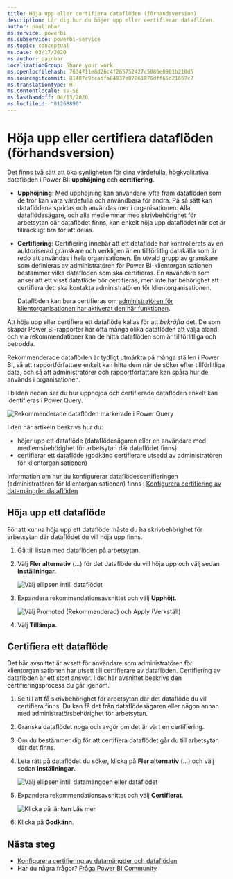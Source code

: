 ```yaml
---
title: Höja upp eller certifiera dataflöden (förhandsversion)
description: Lär dig hur du höjer upp eller certifierar dataflöden.
author: paulinbar
ms.service: powerbi
ms.subservice: powerbi-service
ms.topic: conceptual
ms.date: 03/17/2020
ms.author: painbar
LocalizationGroup: Share your work
ms.openlocfilehash: 7634711e8d26c4f265752427c5086e0901b210d5
ms.sourcegitcommit: 81407c9ccadfa84837e07861876dff65d21667c7
ms.translationtype: HT
ms.contentlocale: sv-SE
ms.lasthandoff: 04/13/2020
ms.locfileid: "81268890"
---
```

# <a name="promote-or-certify-dataflows-preview"></a>Höja upp eller certifiera dataflöden (förhandsversion)

Det finns två sätt att öka synligheten för dina värdefulla, högkvalitativa dataflöden i Power BI: **upphöjning** och **certifiering**.

* **Upphöjning**: Med upphöjning kan användare lyfta fram dataflöden som de tror kan vara värdefulla och användbara för andra. På så sätt kan dataflödena spridas och användas mer i organisationen. Alla dataflödesägare, och alla medlemmar med skrivbehörighet för arbetsytan där dataflödet finns, kan enkelt höja upp dataflödet när det är tillräckligt bra för att delas.

* **Certifiering**: Certifiering innebär att ett dataflöde har kontrollerats av en auktoriserad granskare och verkligen är en tillförlitlig datakälla som är redo att användas i hela organisationen. En utvald grupp av granskare som definieras av administratören för Power BI-klientorganisationen bestämmer vilka dataflöden som ska certifieras. En användare som anser att ett visst dataflöde bör certifieras, men inte har behörighet att certifiera det, ska kontakta administratören för klientorganisationen.

  Dataflöden kan bara certifieras om [administratören för klientorganisationen har aktiverat den här funktionen](../admin/service-admin-setup-certification.md).

Att höja upp eller certifiera ett dataflöde kallas för att *bekräfta* det. De som skapar Power BI-rapporter har ofta många olika dataflöden att välja bland, och via rekommendationer kan de hitta dataflöden som är tillförlitliga och betrodda.

Rekommenderade dataflöden är tydligt utmärkta på många ställen i Power BI, så att rapportförfattare enkelt kan hitta dem när de söker efter tillförlitliga data, och så att administratörer och rapportförfattare kan spåra hur de används i organisationen.

I bilden nedan ser du hur upphöjda och certifierade dataflöden enkelt kan identifieras i Power Query.

![Rekommenderade dataflöden markerade i Power Query](media/service-dataflows-promote-certify/powerbi-dataflow-endorsement-power-query.png)

I den här artikeln beskrivs hur du:
* höjer upp ett dataflöde (dataflödesägaren eller en användare med medlemsbehörighet för arbetsytan där dataflödet finns)
* certifierar ett dataflöde (godkänd certifierare utsedd av administratören för klientorganisationen)

Information om hur du konfigurerar dataflödescertifieringen (administratören för klientorganisationen) finns i [Konfigurera certifiering av datamängder dataflöden](../admin/service-admin-setup-certification.md)


## <a name="promote-a-dataflow"></a>Höja upp ett dataflöde

För att kunna höja upp ett dataflöde måste du ha skrivbehörighet för arbetsytan där dataflödet du vill höja upp finns.

1. Gå till listan med dataflöden på arbetsytan.
 
1. Välj **Fler alternativ** (...) för det dataflöde du vill höja upp och välj sedan **Inställningar**.

    ![Välj ellipsen intill dataflödet](media/service-dataflows-promote-certify/power-bi-dataflow-settings.png)

1. Expandera rekommendationsavsnittet och välj **Upphöjt**.

    ![Välj Promoted (Rekommenderad) och Apply (Verkställ)](media/service-dataflows-promote-certify/power-bi-dataflow-promoted-endorsement.png)

1. Välj **Tillämpa**.

## <a name="certify-a-dataflow"></a>Certifiera ett dataflöde

Det här avsnittet är avsett för användare som administratören för klientorganisationen har utsett till certifierare av dataflöden. Certifiering av dataflöden är ett stort ansvar. I det här avsnittet beskrivs den certifieringsprocess du går igenom.

1. Se till att få skrivbehörighet för arbetsytan där det dataflöde du vill certifiera finns. Du kan få det från dataflödesägaren eller någon annan med administratörsbehörighet för arbetsytan. 

1. Granska dataflödet noga och avgör om det är värt en certifiering.

1. Om du bestämmer dig för att certifiera dataflödet går du till arbetsytan där det finns.
 
1. Leta rätt på dataflödet du söker, klicka på **Fler alternativ** (...) och välj sedan **Inställningar**.

    ![Välj ellipsen intill datamängden eller dataflödet](media/service-dataflows-promote-certify/power-bi-dataflow-settings.png)

1. Expandera rekommendationsavsnittet och välj **Certifierat**. 

    ![Klicka på länken Läs mer](media/service-dataflows-promote-certify/service-certify-datasets-dataflows.png)

2. Klicka på **Godkänn**.

## <a name="next-steps"></a>Nästa steg

* [Konfigurera certifiering av datamängder och dataflöden](../admin/service-admin-setup-certification.md)
* Har du några frågor? [Fråga Power BI Community](https://community.powerbi.com/)